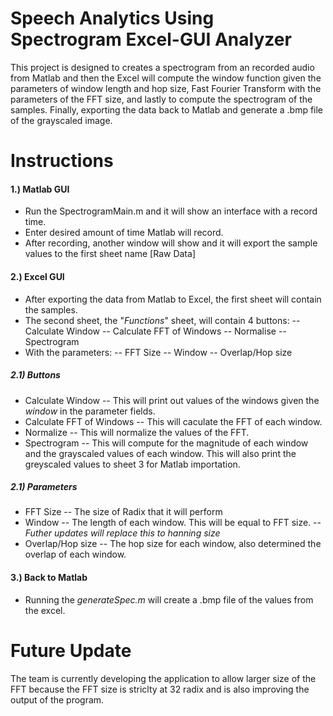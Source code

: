 # Speech Analytics Using Spectrogram Excel-GUI Analyzer

This project is designed to creates a spectrogram from an recorded audio from Matlab and then the Excel will compute the window function given the parameters of window length and hop size, Fast Fourier Transform with the parameters of the FFT size, and lastly to compute the spectrogram of the samples. Finally, exporting the data back to Matlab and generate a .bmp file of the grayscaled image.

# Instructions

#### 1.) Matlab GUI
- Run the SpectrogramMain.m and it will show an interface with a record time. 
- Enter desired amount of time Matlab will record.
- After recording, another window will show and it will export the sample values to the first sheet name [Raw Data] 
#### 2.) Excel GUI 
- After exporting the data from Matlab to Excel, the first sheet will contain the samples.
- The second sheet, the "*Functions*" sheet, will contain 4 buttons:
-- Calculate Window
-- Calculate FFT of Windows
-- Normalise
-- Spectrogram
- With the parameters:
-- FFT Size
-- Window
-- Overlap/Hop size

##### 2.1) Buttons 
-  Calculate Window 
-- This will print out values of the windows given the *window* in the parameter fields.
- Calculate FFT of Windows 
-- This will caculate the FFT of each window. 
- Normalize 
-- This will normalize the values of the FFT.
- Spectrogram
-- This will compute for the magnitude of each window and the grayscaled values of each window. This will also print the greyscaled values to sheet 3 for Matlab importation.

##### 2.1) Parameters
- FFT Size
-- The size of Radix that it will perform
- Window
-- The length of each window. This will be equal to FFT size.
-- *Futher updates will replace this to hanning size*
- Overlap/Hop size
-- The hop size for each window, also determined the overlap of each window.

#### 3.) Back to Matlab
- Running the *generateSpec.m* will create a .bmp file of the values from the excel.

# Future Update
The team is currently developing the application to allow larger size of the FFT because the FFT size is striclty at 32 radix and is also improving the output of the program.
